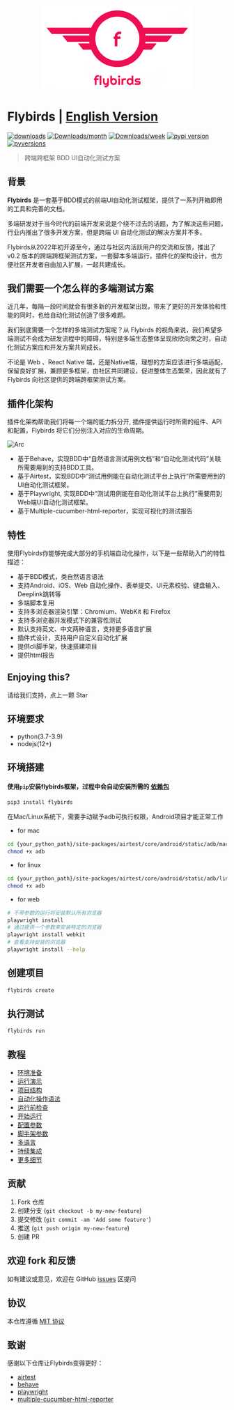<p align="center">
  <img width="350" src="./docs/logo.png" alt="logo" />
</p>

# Flybirds | [English Version](https://github.com/ctripcorp/flybirds/blob/main/docs/readme_en.md)

[![downloads](https://pepy.tech/badge/flybirds)](https://pepy.tech/project/flybirds)
[![Downloads/month](https://pepy.tech/badge/flybirds/month)](https://pepy.tech/project/flybirds)
[![Downloads/week](https://pepy.tech/badge/flybirds/week)](https://pepy.tech/project/flybirds)
[![pypi version](https://img.shields.io/pypi/v/flybirds.svg)](https://pypi.python.org/pypi/flybirds)
[![pyversions](https://img.shields.io/pypi/pyversions/flybirds.svg)](https://pypi.python.org/pypi/flybirds)

> 跨端跨框架 BDD UI自动化测试方案

## 背景

**Flybirds** 是一套基于BDD模式的前端UI自动化测试框架，提供了一系列开箱即用的工具和完善的文档。

多端研发对于当今时代的前端开发来说是个绕不过去的话题，为了解决这些问题，行业内推出了很多开发方案，但是跨端 UI 自动化测试的解决方案并不多。

Flybirds从2022年初开源至今，通过与社区内活跃用户的交流和反馈，推出了v0.2 版本的跨端跨框架测试方案，一套脚本多端运行，插件化的架构设计，也方便社区开发者自由加入扩展，一起共建成长。

## 我们需要一个怎么样的多端测试方案
近几年，每隔一段时间就会有很多新的开发框架出现，带来了更好的开发体验和性能的同时，也给自动化测试创造了很多难题。

我们到底需要一个怎样的多端测试方案呢？从 Flybirds 的视角来说，我们希望多端测试不会成为研发流程中的障碍，特别是多端生态整体呈现欣欣向荣之时，自动化测试方案应和开发方案共同成长。

不论是 Web 、React Native 端，还是Native端，理想的方案应该进行多端适配，保留良好扩展，兼顾更多框架，由社区共同建设，促进整体生态繁荣，因此就有了Flybirds 向社区提供的跨端跨框架测试方案。


## 插件化架构
插件化架构帮助我们将每一个端的能力拆分开, 插件提供运行时所需的组件、API 和配置，Flybirds 将它们分别注入对应的生命周期。

![Arc](https://flybirds.readthedocs.io/zh_CN/latest/_images/flybirds.png)

* 基于Behave，实现BDD中“自然语言测试用例文档”和“自动化测试代码”关联所需要用到的支持BDD工具。
* 基于Airtest，实现BDD中“测试用例能在自动化测试平台上执行”所需要用到的UI自动化测试框架。
* 基于Playwright, 实现BDD中“测试用例能在自动化测试平台上执行”需要用到Web端UI自动化测试框架。
* 基于Multiple-cucumber-html-reporter，实现可视化的测试报告

## 特性

使用Flybirds你能够完成大部分的手机端自动化操作，以下是一些帮助入门的特性描述：
- 基于BDD模式，类自然语言语法
- 支持Android、iOS、Web 自动化操作、表单提交、UI元素校验、键盘输入、Deeplink跳转等
- 多端脚本复用
- 支持多浏览器渲染引擎：Chromium、WebKit 和 Firefox
- 支持多浏览器并发模式下的兼容性测试
- 默认支持英文、中文两种语言，支持更多语言扩展
- 插件式设计，支持用户自定义自动化扩展
- 提供cli脚手架，快速搭建项目
- 提供html报告

## Enjoying this?

请给我们支持，点上一颗 Star

## 环境要求

- python(3.7-3.9)
- nodejs(12+)

## 环境搭建

#### 使用`pip`安装flybirds框架，过程中会自动安装所需的 [依赖包](https://github.com/ctripcorp/flybirds/blob/main/docs/relate_zhCN.md)
```bash
pip3 install flybirds
```
在Mac/Linux系统下，需要手动赋予adb可执行权限，Android项目才能正常工作

- for mac
```bash
cd {your_python_path}/site-packages/airtest/core/android/static/adb/mac
chmod +x adb
```
- for linux
```bash
cd {your_python_path}/site-packages/airtest/core/android/static/adb/linux
chmod +x adb
```

- for web
```bash
# 不带参数的运行将安装默认所有浏览器
playwright install
# 通过提供一个参数来安装特定的浏览器
playwright install webkit
# 查看支持安装的浏览器
playwright install --help

```


## 创建项目
```bash
flybirds create 
```

## 执行测试
```bash
flybirds run 
```

## 教程
- [环境准备](https://flybirds.readthedocs.io/zh_CN/latest/BDD-UI-Testing-Flybirds.html#id5)
- [运行演示](https://flybirds.readthedocs.io/zh_CN/latest/BDD-UI-Testing-Flybirds.html#id7)
- [项目结构](https://flybirds.readthedocs.io/zh_CN/latest/BDD-UI-Testing-Flybirds.html#id6)
- [自动化操作语法](https://flybirds.readthedocs.io/zh_CN/latest/BDD-UI-Testing-Flybirds.html#step)
- [运行前检查](https://flybirds.readthedocs.io/zh_CN/latest/BDD-UI-Testing-Flybirds.html#id13)
- [开始运行](https://flybirds.readthedocs.io/zh_CN/latest/BDD-UI-Testing-Flybirds.html#id14)
- [配置参数](https://flybirds.readthedocs.io/zh_CN/latest/BDD-UI-Testing-Flybirds.html#id15)
- [脚手架参数](https://github.com/ctripcorp/flybirds/blob/main/docs/flybirds_cli_zhCN.md)
- [多语言](https://flybirds.readthedocs.io/zh_CN/latest/BDD-UI-Testing-Flybirds.html#id19)
- [持续集成](https://flybirds.readthedocs.io/zh_CN/latest/BDD-UI-Testing-Flybirds.html#id20)
- [更多细节](https://flybirds.readthedocs.io/zh_CN/latest/BDD-UI-Testing-Flybirds.html#)


## 贡献

1. Fork 仓库
2. 创建分支 (`git checkout -b my-new-feature`)
3. 提交修改 (`git commit -am 'Add some feature'`)
4. 推送 (`git push origin my-new-feature`)
5. 创建 PR


## 欢迎 fork 和反馈

如有建议或意见，欢迎在 GitHub [issues](https://github.com/ctripcorp/flybirds/issues) 区提问


## 协议

本仓库遵循 [MIT 协议](http://www.opensource.org/licenses/MIT)


## 致谢

感谢以下仓库让Flybirds变得更好：
- [airtest](https://github.com/AirtestProject)
- [behave](https://github.com/behave)
- [playwright](https://github.com/microsoft/playwright-python)
- [multiple-cucumber-html-reporter](https://github.com/wswebcreation/multiple-cucumber-html-reporter)

